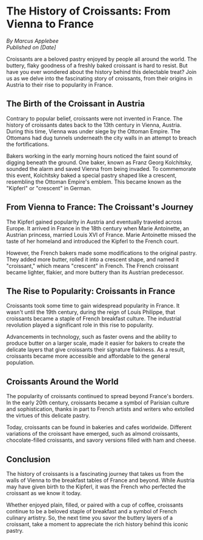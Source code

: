 # The History of Croissants: From Vienna to France

*By Marcus Applebee*  
*Published on [Date]*

Croissants are a beloved pastry enjoyed by people all around the world. The buttery, flaky goodness of a freshly baked croissant is hard to resist. But have you ever wondered about the history behind this delectable treat? Join us as we delve into the fascinating story of croissants, from their origins in Austria to their rise to popularity in France.

## The Birth of the Croissant in Austria

Contrary to popular belief, croissants were not invented in France. The history of croissants dates back to the 13th century in Vienna, Austria. During this time, Vienna was under siege by the Ottoman Empire. The Ottomans had dug tunnels underneath the city walls in an attempt to breach the fortifications.

Bakers working in the early morning hours noticed the faint sound of digging beneath the ground. One baker, known as Franz Georg Kolchitsky, sounded the alarm and saved Vienna from being invaded. To commemorate this event, Kolchitsky baked a special pastry shaped like a crescent, resembling the Ottoman Empire's emblem. This became known as the "Kipferl" or "crescent" in German.

## From Vienna to France: The Croissant's Journey

The Kipferl gained popularity in Austria and eventually traveled across Europe. It arrived in France in the 18th century when Marie Antoinette, an Austrian princess, married Louis XVI of France. Marie Antoinette missed the taste of her homeland and introduced the Kipferl to the French court.

However, the French bakers made some modifications to the original pastry. They added more butter, rolled it into a crescent shape, and named it "croissant," which means "crescent" in French. The French croissant became lighter, flakier, and more buttery than its Austrian predecessor.

## The Rise to Popularity: Croissants in France

Croissants took some time to gain widespread popularity in France. It wasn't until the 19th century, during the reign of Louis Philippe, that croissants became a staple of French breakfast culture. The industrial revolution played a significant role in this rise to popularity.

Advancements in technology, such as faster ovens and the ability to produce butter on a larger scale, made it easier for bakers to create the delicate layers that give croissants their signature flakiness. As a result, croissants became more accessible and affordable to the general population.

## Croissants Around the World

The popularity of croissants continued to spread beyond France's borders. In the early 20th century, croissants became a symbol of Parisian culture and sophistication, thanks in part to French artists and writers who extolled the virtues of this delicate pastry.

Today, croissants can be found in bakeries and cafes worldwide. Different variations of the croissant have emerged, such as almond croissants, chocolate-filled croissants, and savory versions filled with ham and cheese.

## Conclusion

The history of croissants is a fascinating journey that takes us from the walls of Vienna to the breakfast tables of France and beyond. While Austria may have given birth to the Kipferl, it was the French who perfected the croissant as we know it today.

Whether enjoyed plain, filled, or paired with a cup of coffee, croissants continue to be a beloved staple of breakfast and a symbol of French culinary artistry. So, the next time you savor the buttery layers of a croissant, take a moment to appreciate the rich history behind this iconic pastry.